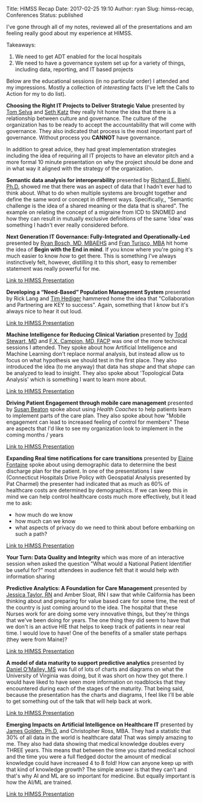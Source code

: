 Title: HIMSS Recap
Date: 2017-02-25 19:10
Author: ryan
Slug: himss-recap, Conferences
Status: published

I've gone through all of my notes, reviewed all of the presentations and am feeling really good about my experience at HIMSS.

Takeaways:

1.  We need to get ADT enabled for the local hospitals
2.  We need to have a governance system set up for a variety of things, including data, reporting, and IT based projects

Below are the educational sessions (in no particular order) I attended and my impressions. Mostly a collection of *interesting* facts (I've left the Calls to Action for my to do list).

**Choosing the Right IT Projects to Deliver Strategic Value** presented by [Tom Selva](https://www.linkedin.com/in/thomas-selva-49207351) and [Seth Katz](https://www.linkedin.com/in/sethjeremykatz) they really hit home the idea that there is a relationship between culture and governance. The culture of the organization has to be ready to accept the accountability that will come with governance. They also indicated that process is the most important part of governance. Without process you **CANNOT** have governance.

In addition to great advice, they had great implementation strategies including the idea of requiring all IT projects to have an elevator pitch and a more formal 10 minute presentation on why the project should be done and in what way it aligned with the strategy of the organization.

**Semantic data analysis for interoperability** presented by [Richard E. Biehl, Ph.D.](http://iems.ucf.edu/mshse) showed me that there was an aspect of data that I hadn't ever had to think about. What to do when multiple systems are brought together and define the same word or concept in different ways. Specifically,, "Semantic challenge is the idea of a shared meaning or the data that is shared". The example on relating the concept of a migraine from ICD to SNOMED and how they can result in mutually exclusive definitions of the same 'idea' was something I hadn't ever really considered before.

**Next Generation IT Governance: Fully-Integrated and Operationally-Led** presented by [Ryan Bosch, MD, MBAEHS](https://www.linkedin.com/in/ryan-bosch-md-46b921) and [Fran Turisco, MBA](https://www.linkedin.com/in/fran-turisco-015096a) hit home the idea of **Begin with the End in mind**. If you know where you're going it's much easier to know *how* to get there. This is something I've always instinctively felt, however, distilling it to this short, easy to remember statement was really powerful for me.

[Link to HIMSS Presentation](http://www.himssconference.org/sites/himssconference/files/pdf/206.pdf)

**Developing a “Need-Based” Population Management System** presented by
Rick Lang and [Tim Hediger](https://www.linkedin.com/in/tim-hediger-a1765) hammered home the idea that "Collaboration and Partnering are KEY to success". Again, something that I *know* but it's always nice to hear it out loud.

[Link to HIMSS Presentation](http://www.himssconference.org/sites/himssconference/files/pdf/124_0.pdf)

**Machine Intelligence for Reducing Clinical Variation** presented by [Todd Stewart, MD](https://www.linkedin.com/in/rowland-todd-stewart-md-7a85b6b) and [F.X. Campion, MD, FACP](https://www.linkedin.com/in/francis-campion-b3a8047) was one of the more technical sessions I attended. They spoke about how Artificial Intelligence and Machine Learning don't replace normal analysis, but instead allow us to focus on what hypothesis we should test in the first place. They also introduced the idea (to me anyway) that data has *shape* and that *shape* can be analyzed to lead to insight. They also spoke about 'Topological Data Analysis' which is something I want to learn more about.

[Link to HIMSS Presentation](http://www.himssconference.org/sites/himssconference/files/pdf/110.pdf)

**Driving Patient Engagement through mobile care management** presented by [Susan Beaton](https://www.linkedin.com/in/susan-beaton-7848071b) spoke about using *Health Coaches* to help patients learn to implement parts of the care plan. They also spoke about how "Mobile engagement can lead to increased feeling of control for members" These are aspects that I'd like to see my organization look to implement in the coming months / years

[Link to HIMSS Presentation](http://www.himssconference.org/sites/himssconference/files/pdf/97_0.pdf)

**Expanding Real time notifications for care transitions** presented by
[Elaine Fontaine](https://www.linkedin.com/in/elaine-fontaine-3b68144) spoke about using demographic data to determine the best discharge plan for the patient. In one of the presentations I saw (Connecticut Hospitals Drive Policy with Geospatial Analysis presented by Pat Charmel) the presenter had indicated that as much as 60% of healthcare costs are determined by demographics. If we can keep this in mind we can help control healthcare costs much more effectively, but it lead me to ask:

-   how much do we know
-   how much can we know
-   what aspects of privacy do we need to think about before embarking on such a path?

[Link to HIMSS Presentation](http://www.himssconference.org/sites/himssconference/files/pdf/82_0.pdf)

**Your Turn: Data Quality and Integrity** which was more of an interactive session when asked the question "What would a National Patient Identifier be useful for?" most attendees in audience felt that it would help with information sharing

**Predictive Analytics: A Foundation for Care Management** presented by [Jessica Taylor, RN](https://www.linkedin.com/in/jessica-taylor-56039864) and Amber Sloat, RN I saw that while California has been thinking about and preparing for value based care for some time, the rest of the country is just coming around to the idea. The hospital that these Nurses work for are doing some very innovative things, but they're things that we've been doing for years. The one thing they did seem to have that we don't is an active HIE that helps to keep track of patients in near real time. I would love to have! One of the benefits of a smaller state perhaps (they were from Maine)?

[Link to HIMSS Presentation](http://www.himssconference.org/sites/himssconference/files/pdf/44.pdf)

**A model of data maturity to support predictive analytics** presented by [Daniel O’Malley, MS](https://www.linkedin.com/in/daniel-o-malley-49995b8) was full of lots of charts and diagrams on what the University of Virginia was doing, but it was short on how they got there. I would have liked to have seen more information on roadblocks that they encountered during each of the stages of the maturity. That being said, because the presentation has the charts and diagrams, I feel like I'll be able to get something out of the talk that will help back at work.

[Link to HIMSS Presentation](http://www.himssconference.org/sites/himssconference/files/pdf/19.pdf)

**Emerging Impacts on Artificial Intelligence on Healthcare IT** presented by [James Golden, Ph.D.](https://www.linkedin.com/in/jigolden) and Christopher Ross, MBA. They had a statistic that 30% of all data in the world is healthcare data! That was simply amazing to me. They also had data showing that medical knowledge doubles every THREE years. This means that between the time you started medical school and the time you were a full fledged doctor the amount of medical knowledge could have increased 4 to 8 fold! How can anyone keep up with that kind of knowledge growth? The simple answer is that they can't and that's why AI and ML are so important for medicine. But equally important is how the AI/ML are trained.

[Link to HIMSS Presentation](http://www.himssconference.org/sites/himssconference/files/pdf/300_0.pdf)
